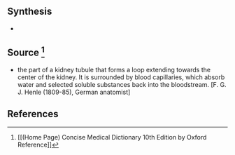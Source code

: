 ## Synthesis
- 
## Source [^1]
- the part of a kidney tubule that forms a loop extending towards the center of the kidney. It is surrounded by blood capillaries, which absorb water and selected soluble substances back into the bloodstream. \[F. G. J. Henle (1809-85), German anatomist]
## References

[^1]: [[(Home Page) Concise Medical Dictionary 10th Edition by Oxford Reference]]